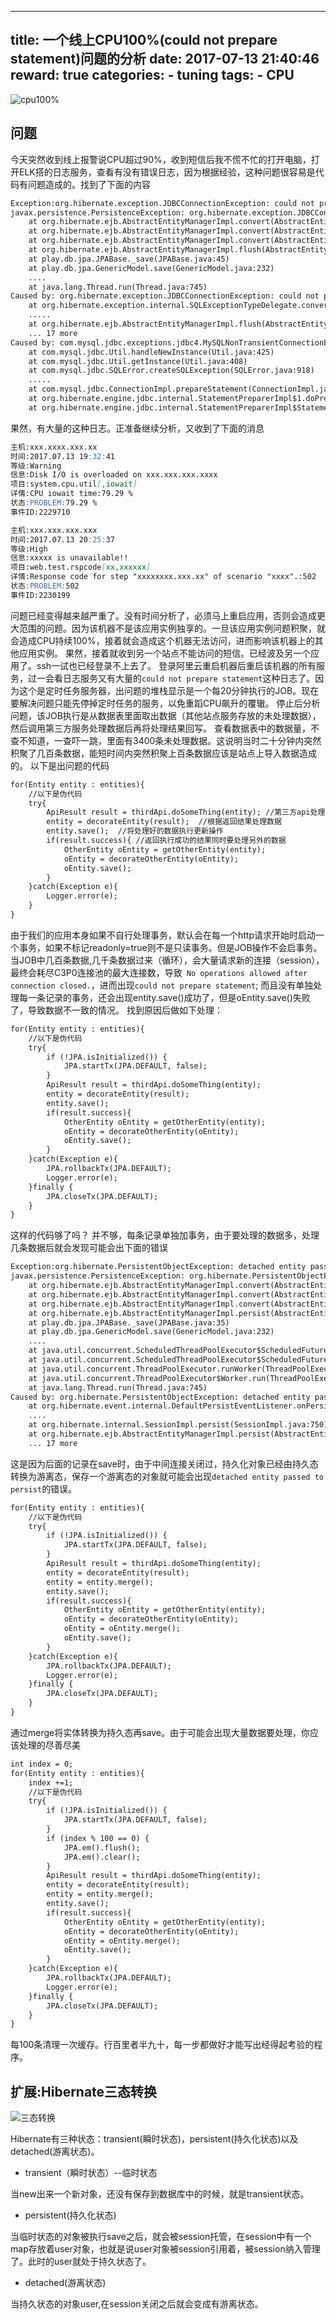 
---
title: 一个线上CPU100%(could not prepare statement)问题的分析
date: 2017-07-13 21:40:46
reward: true
categories:
    - tuning
tags: 
    - CPU
---

![cpu100%](http://oqcey66z7.bkt.clouddn.com/public/resource/cpu100%25.png)
## 问题
今天突然收到线上报警说CPU超过90%，收到短信后我不慌不忙的打开电脑，打开ELK搭的日志服务，查看有没有错误日志，因为根据经验，这种问题很容易是代码有问题造成的。找到了下面的内容
```markdown
Exception:org.hibernate.exception.JDBCConnectionException: could not prepare statement
javax.persistence.PersistenceException: org.hibernate.exception.JDBCConnectionException: could not prepare statement
	at org.hibernate.ejb.AbstractEntityManagerImpl.convert(AbstractEntityManagerImpl.java:1387)
	at org.hibernate.ejb.AbstractEntityManagerImpl.convert(AbstractEntityManagerImpl.java:1310)
	at org.hibernate.ejb.AbstractEntityManagerImpl.convert(AbstractEntityManagerImpl.java:1316)
	at org.hibernate.ejb.AbstractEntityManagerImpl.flush(AbstractEntityManagerImpl.java:999)
	at play.db.jpa.JPABase._save(JPABase.java:45)
	at play.db.jpa.GenericModel.save(GenericModel.java:232)
	....
	at java.lang.Thread.run(Thread.java:745)
Caused by: org.hibernate.exception.JDBCConnectionException: could not prepare statement
	at org.hibernate.exception.internal.SQLExceptionTypeDelegate.convert(SQLExceptionTypeDelegate.java:67)
	.....
	at org.hibernate.ejb.AbstractEntityManagerImpl.flush(AbstractEntityManagerImpl.java:996)
	... 17 more
Caused by: com.mysql.jdbc.exceptions.jdbc4.MySQLNonTransientConnectionException: No operations allowed after connection closed.
	at com.mysql.jdbc.Util.handleNewInstance(Util.java:425)
	at com.mysql.jdbc.Util.getInstance(Util.java:408)
	at com.mysql.jdbc.SQLError.createSQLException(SQLError.java:918)
	.....
	at com.mysql.jdbc.ConnectionImpl.prepareStatement(ConnectionImpl.java:4071)
	at org.hibernate.engine.jdbc.internal.StatementPreparerImpl$1.doPrepare(StatementPreparerImpl.java:96)
	at org.hibernate.engine.jdbc.internal.StatementPreparerImpl$StatementPreparationTemplate.prepareStatement(StatementPreparerImpl.java:183)
```
<!--more-->
果然，有大量的这种日志。正准备继续分析，又收到了下面的消息
```markdown
主机:xxx.xxxx.xxx.xx
时间:2017.07.13 19:32:41
等级:Warning
信息:Disk I/O is overloaded on xxx.xxx.xxx.xxxx
项目:system.cpu.util[,iowait]
详情:CPU iowait time:79.29 %
状态:PROBLEM:79.29 %
事件ID:2229710
```
```markdown
主机:xxx.xxx.xxx.xxx
时间:2017.07.13 20:25:37
等级:High
信息:xxxxx is unavailable!!
项目:web.test.rspcode[xx,xxxxxx]
详情:Response code for step "xxxxxxxx.xxx.xx" of scenario "xxxx".:502
状态:PROBLEM:502
事件ID:2230199
```
问题已经变得越来越严重了。没有时间分析了，必须马上重启应用，否则会造成更大范围的问题。因为该机器不是该应用实例独享的。一旦该应用实例问题积聚，就会造成CPU持续100%，接着就会造成这个机器无法访问，进而影响该机器上的其他应用实例。
果然，接着就收到另一个站点不能访问的短信。已经波及另一个应用了。ssh一试也已经登录不上去了。
登录阿里云重启机器后重启该机器的所有服务，过一会看日志服务又有大量的``could not prepare statement``这种日志了。因为这个是定时任务服务器，出问题的堆栈显示是一个每20分钟执行的JOB。现在要解决问题只能先停掉定时任务的服务，以免重蹈CPU飙升的覆辙。
停止后分析问题，该JOB执行是从数据表里面取出数据（其他站点服务存放的未处理数据），然后调用第三方服务处理数据后再将处理结果回写。
查看数据表中的数据量，不查不知道，一查吓一跳，里面有3400条未处理数据。这说明当时二十分钟内突然积聚了几百条数据，能短时间内突然积聚上百条数据应该是站点上导入数据造成的。
以下是出问题的代码
```markdown
for(Entity entity : entities){
    //以下是伪代码
    try{
        ApiResult result = thirdApi.doSomeThing(entity); //第三方api处理并返回结果
        entity = decorateEntity(result);  //根据返回结果处理数据
        entity.save();  //将处理好的数据执行更新操作
        if(result.success){ //返回执行成功的结果同时要处理另外的数据
            OtherEntity oEntity = getOtherEntity(entity); 
            oEntity = decorateOtherEntity(oEntity);
            oEntity.save();
        }
    }catch(Exception e){
        Logger.error(e);
    }
}
```
由于我们的应用本身如果不自行处理事务，默认会在每一个http请求开始时启动一个事务，如果不标记readonly=true则不是只读事务。但是JOB操作不会启事务。
当JOB中几百条数据,几千条数据过来（循环），会大量请求新的连接（session），最终会耗尽C3P0连接池的最大连接数，导致`` No operations allowed after connection closed.``，进而出现``could not prepare statement``;
而且没有单独处理每一条记录的事务，还会出现entity.save()成功了，但是oEntity.save()失败了，导致数据不一致的情况。
找到原因后做如下处理：
```markdown
for(Entity entity : entities){
    //以下是伪代码
    try{     
        if (!JPA.isInitialized()) {
            JPA.startTx(JPA.DEFAULT, false);
        }
        ApiResult result = thirdApi.doSomeThing(entity);
        entity = decorateEntity(result);
        entity.save();
        if(result.success){
            OtherEntity oEntity = getOtherEntity(entity);
            oEntity = decorateOtherEntity(oEntity);
            oEntity.save();
        }
    }catch(Exception e){
        JPA.rollbackTx(JPA.DEFAULT);
        Logger.error(e);
    }finally {
        JPA.closeTx(JPA.DEFAULT);
    }
}
```
这样的代码够了吗？
并不够，每条记录单独加事务，由于要处理的数据多，处理几条数据后就会发现可能会出下面的错误
```markdown
Exception:org.hibernate.PersistentObjectException: detached entity passed to persist: models.user.UhtUserShip
javax.persistence.PersistenceException: org.hibernate.PersistentObjectException: detached entity passed to persist: models.user.UhtUserShip
	at org.hibernate.ejb.AbstractEntityManagerImpl.convert(AbstractEntityManagerImpl.java:1387)
	at org.hibernate.ejb.AbstractEntityManagerImpl.convert(AbstractEntityManagerImpl.java:1310)
	at org.hibernate.ejb.AbstractEntityManagerImpl.convert(AbstractEntityManagerImpl.java:1316)
	at org.hibernate.ejb.AbstractEntityManagerImpl.persist(AbstractEntityManagerImpl.java:881)
	at play.db.jpa.JPABase._save(JPABase.java:35)
	at play.db.jpa.GenericModel.save(GenericModel.java:232)
	....
	at java.util.concurrent.ScheduledThreadPoolExecutor$ScheduledFutureTask.access$201(ScheduledThreadPoolExecutor.java:180)
	at java.util.concurrent.ScheduledThreadPoolExecutor$ScheduledFutureTask.run(ScheduledThreadPoolExecutor.java:293)
	at java.util.concurrent.ThreadPoolExecutor.runWorker(ThreadPoolExecutor.java:1142)
	at java.util.concurrent.ThreadPoolExecutor$Worker.run(ThreadPoolExecutor.java:617)
	at java.lang.Thread.run(Thread.java:745)
Caused by: org.hibernate.PersistentObjectException: detached entity passed to persist: models.user.UhtUserShip
	at org.hibernate.event.internal.DefaultPersistEventListener.onPersist(DefaultPersistEventListener.java:141)
	....
	at org.hibernate.internal.SessionImpl.persist(SessionImpl.java:750)
	at org.hibernate.ejb.AbstractEntityManagerImpl.persist(AbstractEntityManagerImpl.java:875)
	... 17 more
```
这是因为后面的记录在save时，由于中间连接关闭过，持久化对象已经由持久态转换为游离态，保存一个游离态的对象就可能会出现``detached entity passed to persist``的错误。
```markdown
for(Entity entity : entities){
    //以下是伪代码
    try{     
        if (!JPA.isInitialized()) {
            JPA.startTx(JPA.DEFAULT, false);
        }
        ApiResult result = thirdApi.doSomeThing(entity);
        entity = decorateEntity(result);
        entity = entity.merge();
        entity.save();
        if(result.success){
            OtherEntity oEntity = getOtherEntity(entity);
            oEntity = decorateOtherEntity(oEntity);
            oEntity = oEntity.merge();
            oEntity.save();
        }
    }catch(Exception e){
        JPA.rollbackTx(JPA.DEFAULT);
        Logger.error(e);
    }finally {
        JPA.closeTx(JPA.DEFAULT);
    }
}
```
通过merge将实体转换为持久态再save。由于可能会出现大量数据要处理，你应该处理的尽善尽美
```markdown
int index = 0;
for(Entity entity : entities){
    index +=1;
    //以下是伪代码
    try{     
        if (!JPA.isInitialized()) {
            JPA.startTx(JPA.DEFAULT, false);
        }
        if (index % 100 == 0) {
            JPA.em().flush();
            JPA.em().clear();
        }
        ApiResult result = thirdApi.doSomeThing(entity);
        entity = decorateEntity(result);
        entity = entity.merge();
        entity.save();
        if(result.success){
            OtherEntity oEntity = getOtherEntity(entity);
            oEntity = decorateOtherEntity(oEntity);
            oEntity = oEntity.merge();
            oEntity.save();
        }
    }catch(Exception e){
        JPA.rollbackTx(JPA.DEFAULT);
        Logger.error(e);
    }finally {
        JPA.closeTx(JPA.DEFAULT);
    }
}
```
每100条清理一次缓存。行百里者半九十，每一步都做好才能写出经得起考验的程序。

## 扩展:Hibernate三态转换
![三态转换](http://oqcey66z7.bkt.clouddn.com/public/resource/hibernate-three-states.jpg)

Hibernate有三种状态：transient(瞬时状态)，persistent(持久化状态)以及detached(游离状态)。

* transient（瞬时状态）--临时状态

当new出来一个新对象，还没有保存到数据库中的时候，就是transient状态。

* persistent(持久化状态)

当临时状态的对象被执行save之后，就会被session托管，在session中有一个map存放着user对象，也就是说user对象被session引用着，被session纳入管理了。此时的user就处于持久状态了。

* detached(游离状态)

当持久状态的对象user,在session关闭之后就会变成有游离状态。